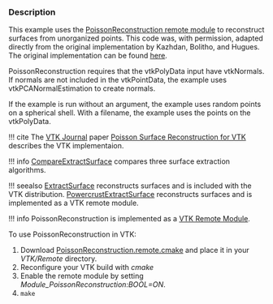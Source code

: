 ### Description

This example uses the [PoissonReconstruction remote module](https://github.com/lorensen/PoissonReconstruction) to reconstruct surfaces from unorganized points. This code was, with permission, adapted directly from the original implementation by Kazhdan, Bolitho, and Hugues. The original implementation can be found [here](http://www.cs.jhu.edu/~misha/Code/IsoOctree/).

PoissonReconstruction requires that the vtkPolyData input have vtkNormals. If normals are not included in the vtkPointData, the example uses vtkPCANormalEstimation to create normals.

If the example is run without an argument, the example uses random points on a spherical shell. With a filename, the example uses the points on the vtkPolyData.

!!! cite
    The [VTK Journal](http://www.vtkjournal.org/) paper [Poisson Surface Reconstruction for VTK](http://www.vtkjournal.org/browse/publication/718) describes the VTK implementaion.

!!! info
    [CompareExtractSurface](../CompareExtractSurface) compares three surface extraction algorithms.

!!! seealso
    [ExtractSurface](../ExtractSurface) reconstructs surfaces and is included with the VTK distribution. [PowercrustExtractSurface](../PowercrustExtractSurface) reconstructs surfaces and is implemented as a VTK remote module.

!!! info
    PoissonReconstruction is implemented as a [VTK Remote Module](http://www.vtk.org/Wiki/VTK/Remote_Modules).

To use PoissonReconstruction in VTK:

1. Download [PoissonReconstruction.remote.cmake](https://github.com/lorensen/PoissonReconstruction/blob/master/PoissonReconstruction.remote.cmake) and place it in your *VTK/Remote* directory.
2. Reconfigure your VTK build with *cmake*
3. Enable the remote module by setting *Module_PoissonReconstruction:BOOL=ON*.
4. `make`

